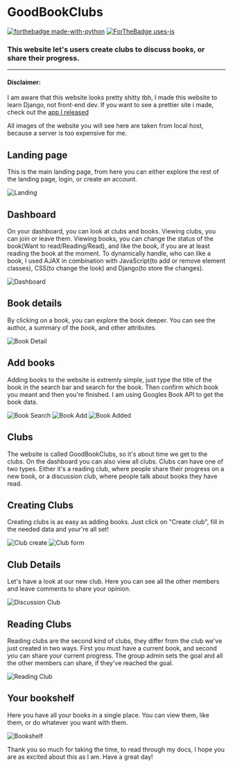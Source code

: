 # GoodBookClubs
[![forthebadge made-with-python](http://ForTheBadge.com/images/badges/made-with-python.svg)](https://www.python.org/)
[![ForTheBadge uses-js](http://ForTheBadge.com/images/badges/uses-js.svg)](http://ForTheBadge.com)

<h3>This website let's users create clubs to discuss books, or share their progress.</h3>
<hr/>

<h4>Disclaimer:</h4>
<p>I am aware that this website looks pretty shitty tbh, I made this website to learn Django, not front-end dev. If you want to see a prettier site i made, check out the <a href="https://play.google.com/store/apps/details?id=com.flohop.groupstatus">app I released</a>  
<p>All images of the website you will see here are taken from local host, because a server is too expensive for me.</p>


<h2>Landing page</h2>
<p>This is the main landing page, from here you can either explore the rest of the landing page, login, or create an account.<p>
 
![Landing](Docs/images/landing_page.png)
 
 
<h2>Dashboard</h2>
<p>On your dashboard, you can look at clubs and books. Viewing clubs, you can join or leave them. Viewing books, you can change the status of the book(Want to read/Reading/Read), and like the book, if you are at least reading the book at the moment. To dynamically handle, who can like a book, I used AJAX in combination with JavaScript(to add or remove element classes), CSS(to change the look) and Django(to store the changes).</p>

![Dashboard](Docs/images/book_list_dashboard.png)

<h2>Book details</h2>
<p>By clicking on a book, you can explore the book deeper. You can see the author, a summary of the book, and other attributes.</p>

![Book Detail](Docs/images/book_detail.png)

<h2>Add books</h2>
<p>Adding books to the website is extremly simple, just type the title of the book in the search bar and search for the book. Then confirm which book you meant and then you're finished. I am using Googles Book API to get the book data.</p>

![Book Search](Docs/images/search_book.png)
![Book Add](Docs/images/add_image.png)
![Book Added](Docs/images/book_added.png)

<h2>Clubs</h2>
<p>The website is called GoodBookClubs, so it's about time we get to the clubs. On the dashboard you can also view all clubs. Clubs can have one of two types. Either it's a reading club, where people share their progress on a new book, or a discussion club, where people talk about books they have read.</p>

<h2>Creating Clubs</h2>
<p>Creating clubs is as easy as adding books. Just click on "Create club", fill in the needed data and your're all set!</p>

![Club create](Docs/images/create_club_button.png)
![Club form](Docs/images/create_club_form.png)

<h2>Club Details</h2>
<p>Let's have a look at our new club. Here you can see all the other members and leave comments to share your opinion.</p>

![Discussion Club](Docs/images/club_detail.png)

<h2>Reading Clubs</h2>
<p>Reading clubs are the second kind of clubs, they differ from the club we've just created in two ways. First you must have a current book, and second you can share your current progress. The group admin sets the goal and all the other members can share, if they've reached the goal.</p>

![Reading Club](Docs/images/reading_club_detail.png)

<h2>Your bookshelf</h2>
<p>Here you have all your books in a single place. You can view them, like them, or do whatever you want with them.</p>

![Bookshelf](Docs/images/book_shelf.png)

<p>Thank you so much for taking the time, to read through my docs, I hope you are as excited about this as I am. Have a great day!</p>
